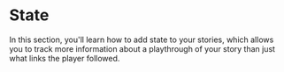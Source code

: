 <div class="intro state">
    <h1>State</h1>
</div>

In this section, you'll learn how to add state to your stories, which allows you to track more information about a playthrough of your story than just what links the player followed.